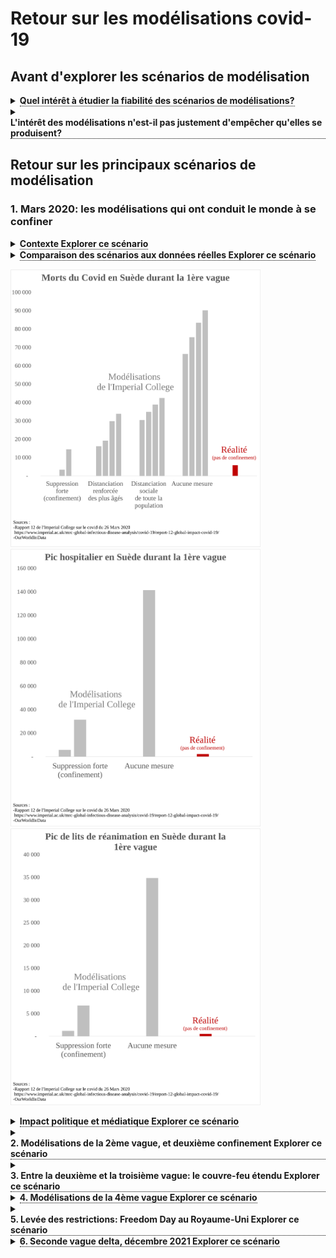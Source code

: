 # Retour sur les modélisations covid-19

<link href="_assets/image.css" rel="stylesheet">
<style>
.tooltip {
  position: relative;
  display: inline-block;
  border-bottom: 1px dotted black;
}

.tooltip .tooltiptext {
  visibility: hidden;
  width: 120px;
  background-color: black;
  color: #fff;
  text-align: center;
  border-radius: 6px;
  padding: 5px 0;
  position: absolute;
  z-index: 1;
  bottom: 150%;
  left: 50%;
  margin-left: -60px;
}

.tooltip .tooltiptext::after {
  content: "";
  position: absolute;
  top: 100%;
  left: 50%;
  margin-left: -5px;
  border-width: 5px;
  border-style: solid;
  border-color: black transparent transparent transparent;
}

.tooltip:hover .tooltiptext {
  visibility: visible;
}
</style>

## Avant d'explorer les scénarios de modélisation
<details><summary><b><div class="tooltip">Quel intérêt à étudier la fiabilité des scénarios de modélisations?
</div></b></summary>
<p>
Dans un cas de figure où les scénarios de modélisation sous-estiment l'évolution de l'épidémie (A), le risque est de ne pas réagir, ou pas assez. Inversement, si les scénarios surestiment l'évolution de l'épidémie (B), le risque est de surréagir et notamment de prendre trop de mesures aux effets déletères sans qu'elles soient justifiées. En effet, la plupart des mesures de freinage de l'épidémie (confinement, couvre-feu, fermeture de classes, fermetures de lieux publics) ont des impacts sanitaires, sociaux et économiques négatifs. Par conséquent, surréagir face à l'épidémie n'est pas une bonne chose (de même que ne pas réagir assez). <br /> 
  
<img src="images/explication_simulation_enjeu.PNG" width="600">  <br /> 
  
Une explication plus détaillée est disponible sur la page <a href="https://evaluation-modelisation-covid.github.io/france/impact">impact.</a>
</p>
</details>
<details><summary><b><div class="tooltip">L'intérêt des modélisations n'est-il pas justement d'empêcher qu'elles se produisent?
</div></b></summary>
<p>
Un argument souvent entendu au sujet des scénarios de modélisation est le suivant: comme le scénario permet d'anticiper le pire, il mène à prendre des mesures qui vont justement empêcher que le scénario modélisé se produisent, ce qui expliquent le décalage entre le scénario de modélisation et la réalité (où des mesures de freinage ont été prises!). Effectivement, il n'est pas possible d'établir une comparaison dans ce cas de figure. <br /> 
  
<img src="images/pas_de_comparaison.PNG" width="600">  <br /> 
Cependant, les scénarios de modélisation intègre souvent plusieurs hypothèses sur les mesures de freinage qui pourraient être mises en place. Ici, nous ne comparerons la réalité qu'**avec des scénarios où les mesures de freinage mises en place avaient aussi été modélisées.** <br /> 
<img src="images/comparaison_explication.PNG" width="600">  <br /> 
Ainsi, la comparaison entre scénarios de modélisation et réalité permettra bien d'évaluer si ceux-ci ont bien anticipé la réalité.
</p>
</details>

## Retour sur les principaux scénarios de modélisation 

### 1. Mars 2020: les modélisations qui ont conduit le monde à se confiner

<details><summary><b><div class="tooltip">Contexte
  <span class="tooltiptext">Explorer ce scénario</span>
</div></b></summary>
<p>

En mars 2020, l'incertitude quant à l'impact qu'allait avoir le covid-19 était grande. Lorsque l'Italie a commencé à être fortement touchée, à la mi-mars, de nombreux pays européens ont réalisé que le covid-19 risquait d'avoir un impact significatif.  Pour prévoir l'évolution et l'impact de la pandémie, les décideurs se sont tournés vers le domaine de la modélisation épidémiologique. Une équipe de scientifiques de l'Imperial College (Londres), menée par le Professeur Neil Ferguson, a notamment publié le <a href="https://www.imperial.ac.uk/mrc-global-infectious-disease-analysis/covid-19/report-9-impact-of-npis-on-covid-19/">rapport</a> qui a conduit de nombreux gouvernements européens, dont le gouvernement <a href="https://www.lemonde.fr/planete/article/2020/03/15/coronavirus-les-simulations-alarmantes-des-epidemiologistes-pour-la-france_6033149_3244.html">français</a>, à confiner leur pays. Les scénarios présentés dans le rapport prédisaient, en l'absence de mesures strictes, plus de 500 000 morts en moins de 3 mois au Royaume-Uni. En revanche, le rapport avançait que la mise en place de mesures strictes (type confinement) permettrait de contenir la vague et d'éviter une saturation du système hospitalier. Se fiant à ce rapport, les gouvernements ont pour beaucoup choisi de mettre en place des mesures strictes afin de rester dans le deuxième scénario. Bien évidemment, les projections faites <em>en l'absence de mesures</em> ne peuvent être comparées avec ce qui s'est passé dans les pays confinés. C'est d'ailleurs l'un des contre-arguments les plus communs aux détracteurs des modèles épidémiologiques: c'est précisément grâce aux mesures que les scénarios de modélisation ne se sont pas réalisés.
  Mais il y a un pays qui nous permet de tester la validité des scénarios de modélisation: la Suède. Lors de la première vague, la Suède a choisi de ne pas se confiner, préférant se reposer des mesures plus légères. Il est donc possible de comparer ce que prévoyaient les scénarios pour la Suède et la réalité.
</p>
</details>

<details><summary><b><div class="tooltip">Comparaison des scénarios aux données réelles
  <span class="tooltiptext">Explorer ce scénario</span>
</div></b></summary>
<p>
  
L'<a href="https://www.imperial.ac.uk/media/imperial-college/medicine/mrc-gida/Imperial-College-COVID19-Global-unmitigated-mitigated-suppression-scenarios.xlsx ">appendice du rapport 12 de l'Imperial College</a> contient des modélisations de l'épidémie en Suède.  <br /> 

Les scénarios (en gris) modélisant un confinement strict tel qu'adoptés par les autres pays européens anticipaient un pic de réanimation compris entre 1200 et 6800 patient. La réalité (en rouge) a été de 550, soit 2 à 12 fois moins, alors même que la Suède n'a PAS confiné sa population. Nous avons aussi représenter la projection du modèle en l'absence de mesure (qui ne représente pas la réalité, la Suède n'ayant pas "rien fait"). Cela permet d'imaginer le résultat si les chercheurs avaient modélisé l'approche effectivement suivie par la Suède, le résultat se trouvant quelque part entre un confinement strict et l'absence de mesure. <br /> 

Les modèles épidémiologiques qui ont conduit le monde à se confiner surestimaient très largement saturation du système hospitalier en l'absence de confinement, au moins dans le cas de la Suède. 
  
 
</p>
</details>

<img src="images/Imperial_Sweden/Sweden_deaths.svg" width="400"><img src="images/Imperial_Sweden/Sweden_hospital.svg" width="400"><img src="images/Imperial_Sweden/Sweden_icu.svg" width="400">  <br /> 

<details><summary><b><div class="tooltip">Impact politique et médiatique
  <span class="tooltiptext">Explorer ce scénario</span>
</div></b></summary>
<p>
  
Ces modélisations ont eu un impact majeur. En effet, elles furent un des principaux élément déclencheur du confinement national français (qui influencera d'autres pays européens à suivre la même voie). Ainsi, dans son <a href="https://solidarites-sante.gouv.fr/IMG/pdf/avis_conseil_scientifique_12_mars_2020.pdf">rapport du 12 mars 2020</a>, le Conseil Scientifique a affirmé que les mesures classiques utilisées pour limiter la propagation des épidémies ne permettraient pas de limiter suffisamment la circulation du virus, impliquant la nécessité d'un confinement strict ("on ne s’attend pas à ce que la réduction de la taille du pic épidémique soit suffisante pour éviter une saturation du système de santé. (...) Cette intuition a été illustrée à travers la réalisation d’un modèle COVID19 particulier (Neil Ferguson, communication personnelle).")
La figure présentée ci-dessus montrant que ces modèles surestimaient largement ce qui se passait avec des mesures classiques de contrôle des épidémies, cette affirmation était donc en réalité totalement fausse. 

  </p>
</details>


<details><summary><b><div class="tooltip">2. Modélisations de la 2ème vague, et deuxième confinement
  <span class="tooltiptext">Explorer ce scénario</span>
</div></b></summary>
<p>

<h3>Contexte</h3> 
Le 26 octobre, l’Institut Pasteur produit des scénarios d’évolution de l’épidémie en l’absence de confinement. Ce rapport n’a à notre connaissance pas été rendu public, et nous n’avons pas pu le consulter. Nous avons simplement trouvé une figure extraite du rapport, que l’on peut trouver sur cette <a href="https://modelisation-covid19.pasteur.fr/realtime-analysis/hospital/"> page. </a>

Le 28 octobre, face à la perspective épidémique, Emmanuel Macron annonce un confinement généralisé, qui prendra effet le 30 octobre.

Le 30 octobre, l’Institut Pasteur produit une mise à jour de ses scénarios pour tenir compte de l’impact du confinement. Le rapport n’a pas été rendu public à notre connaissance. Certains médias y ont cependant eu accès, et ont reproduit les scénarios sous forme d’infographie. <a href="https://www.lesechos.fr/economie-france/social/covid-la-decrue-dans-les-services-de-reanimation-esperee-en-france-dans-une-dizaine-de-jours-1261656">L’article </a> des échos constitue notre source pour ce graphique.

<h3>Comparaison des scénarios aux données réelles</h3> 
    

<img src="images/Pasteur_2020_Novembre/Pasteur_novembre_new_reanimations.svg" width="400"> <img src="images/Pasteur_2020_Novembre/Pasteur_novembre_reanimations.svg" width="400">   <br /> 

<h3>Impact politique et médiatique</h3> 

Ces modélisations ont été un des élément déclencheur du 2ème confinement. Notamment, lors de son allocution du 28 octobre, Emmanuel Macron a annoncé que le nombre de patients en réanimation dépasserait les 9000 "quoi que nous fassions". Le pic réel sera deux fois moins élevé, à environ 4800 lits de soins critiques. On constate qu'en vue de justifier une décision politique, seule la modélisation la plus pessimiste a été mise en avant. <br /> 
Ces modélisations ont également été largement reprises dans la presse: <a href="https://www.lci.fr/sante/video-deuxieme-vague-les-scenarios-qui-inquietent-2168899.html">"Deuxième vague : les scénarios qui inquiètent"</a> titrait ainsi LCI après l'annonce du 2ème confinement, présentant les scénarios dont les pics de réanimation étaient de 5500, 6200 et 9000 patients. 
</p>
</details>

<details><summary><b><div class="tooltip">3. Entre la deuxième et la troisième vague: le couvre-feu étendu
  <span class="tooltiptext">Explorer ce scénario</span>
</div></b></summary>
<p>

<h3>Contexte</h3> 

Au cours d'un hiver 2020-21 marqué par un couvre-feu prolongé, une dégradation de la situation sanitaire a mené l'INSERM et l'Institut Pasteur à publier des scénarios de modélisations. Ces scénarios ont notamment été utilisés par des scientifiques pour demander la mise en place d'un confinement strict début février.
  
<h3>Comparaison des scénarios aux données réelles</h3> 


<h4>Scénarios de l'INSERM</h4> 
  
Un certain nombre de mesures localisées et limitées n’ont pas été représentées sur le graphique, car il nous semble improbable qu’elles aient pu influer de manière significative la trajectoire épidémique nationale :

1. 25 février : confinement le week-end à Dunkerque et une partie des Alpes-Maritimes
2. 4 mars : Pas-de-Calais confiné le week-end, centre commerciaux de plus de 10 000 m2 fermés
 
Les mesures suivantes, susceptibles de modifier la trajectoire épidémique et mises en place après la publication des scénarios, sont représentées sur le graphique :

1. 18 mars : confinement de 16 départements
2. 25 mars : 3 nouveaux départements confinés
3. 3 avril : confinement de toute la France  <br /> 
  
<img src="images/INSERM/INSERM_16_janvier.svg" width="400"> <img src="images/INSERM/INSERM_02_février.svg" width="400">  <img src="images/INSERM/INSERM_14_février.svg" width="400">  <br /> 



<h4>Scénarios de l'Institut Pasteur</h4> 

Pour les courbes se prolongeant en mars, il s’agit de 2 scénarios : l’un sans vaccination, l’un avec des hypothèses optimistes de vaccination. Il est précisé qu’ « en pratique, l’impact de la campagne actuelle est susceptible d’être intermédiaire entre les scénarios avec et sans vaccination ».  <br /> 
  
<img src="images/Pasteur_2021_Février/Pasteur_2021_Février.svg" width="400">  <br /> 
<h3>Impact politique et médiatique</h3>
Les prévisions de l'INSERM ont été mises en avant dans un <a href="https://solidarites-sante.gouv.fr/IMG/pdf/note_eclairage_variants_modelisation_29_janvier_2021.pdf">rapport spécial</a> du Conseil Scientifique qui demandait la mise en place d'un confinement strict à partir du lundi 8 février 2021. Selon ces modélisations, le nombre d'hospitalisations hebdomadaires aurait dû être de plus de 30 000 à cette date (en réalité autour de 10 000), et continuer d'augmenter exponentiellement sans confinement strict (qui n'aura finalement lieu qu'un mois plus tard). 
  

</p>
</details>

<details><summary><b><div class="tooltip">4. Modélisations de la 4ème vague
  <span class="tooltiptext">Explorer ce scénario</span>
</div></b></summary>
<p>

<h3>Contexte</h3> 
Un premier rapport de l’Institut Pasteur est sorti le <a href="https://modelisation-covid19.pasteur.fr/variant/Institut_Pasteur_dynamique_du_variant_Delta_en_France_metropolitaine_20210709.pdf">9 juillet 2021</a> dans un contexte de propagation du variant delta. Deux des trois scénarios présentés anticipaient un nombre de lits de soin critiques au moins égal à la 2ème vague fin août, et en l’absence de mesures un pic courant septembre bien au-dessus de la 1ere vague.

Face à la perspective d’une submersion hospitalière que suggéraient ces scénarios, le passe sanitaire élargi a été acté le 21 juillet, entraînant une forte augmentation des vaccinations et rendant caduques les hypothèses  du rapport du 9 juillet. Pour remédier à cela, l’Institut Pasteur a publié 2 nouveaux rapports, les <a href="https://modelisation-covid19.pasteur.fr/variant/Institut_Pasteur_Acceleration_vaccination_et_Delta_20210726.pdf">26 juillet</a> et <a href="https://modelisation-covid19.pasteur.fr/variant/InstitutPasteur_Dynamiques_regionales_des_hospitalisations_20210805.pdf">5 août</a>, afin de tenir compte de l’effet du pass sanitaire ; ce sont ces 2 rapports que nous comparons à la trajectoire réelle.

<h3>Comparaison des scénarios aux données réelles</h3> 
  
<h4>Scénarios du 26 juillet</h4> 
  
<img src="images/Pasteur_2021_Juillet/Pasteur_2021_juillet_new_hospital.svg" width="400"> <img src="images/Pasteur_2021_Juillet/Pasteur_2021_juillet_new_reanimation.svg" width="400"> <img src="images/Pasteur_2021_Juillet/Pasteur_2021_juillet_reanimation_beds.svg" width="400">  <br /> 
  
<h4>Scénarios du 5 août</h4> 
  
<img src="images/Pasteur_2021_Aout/Pasteur_2021_aout_hospconv.svg" width="400"> <img src="images/Pasteur_2021_Aout/Pasteur_2021_aout_new_hosp.svg" width="400"> <img src="images/Pasteur_2021_Aout/Pasteur_2021_aout_new_reanimation.svg" width="400"> <img src="images/Pasteur_2021_Aout/Pasteur_2021_aout_reanimation.svg" width="400">  <br /> 
  
<h3>Impact politique et médiatique</h3>
  
En ligne avec les projections présentées, le président du conseil scientifique Jean-François Delfraissy prévoyait alors une situation compliquée lors de son audition <a href="https://www.publicsenat.fr/article/parlementaire/covid-19-jean-francois-delfraissy-prevoit-une-situation-tres-complexe-dans-les">devant les sénateurs: </a>

Il <a href="https://www.publicsenat.fr/article/parlementaire/covid-19-jean-francois-delfraissy-prevoit-une-situation-tres-complexe-dans-les">prévoyait également</a> que l'on allait:

<blockquote>
  <p>" arriver aux 50 000 cas probablement début août " (le pic réel, atteint le 16 août, était 2 fois moindre, à <a href="https://www.gouvernement.fr/info-coronavirus/carte-et-donnees#situation_epidemiologique_-_nombre_moyen_de_nouveaux_cas_confirmes_quotidiens">moins de 25 000 cas </p>
</blockquote>

<blockquote>
  <p>" Le modèle montre bien que d’ici fin août, nous allons nous trouver dans une situation très complexe, avec un impact sur le système de soins "
Cette mise en avant des projections de l'Institut Pasteur au Sénat est intervenu avant que celui-ci ne se prononce sur l'extension du pass sanitaire, et a donc pu jouer un rôle dans l'avis des sénateurs sur la nécessité d'étendre le pass sanitaire.</p>
</blockquote>
  

Les modélisations de l'Institut Pasteur ont été également utilisé par le Conseil d'Etat comme <a href="https://www.conseil-etat.fr/Media/actualites/documents/2021/07-juillet/454792-454818.pdf">argument</a> pour rejeter les demandes de référés-libertés au sujet de l'extension du pass sanitaire. Pour rejeter ces demandes, le Conseil d'Etat a notamment expliqué que les données "pourraient se révéler encore plus préoccupantes au début du mois d’août, selon les modélisations de l’Institut Pasteur".

</p>
</details>


<details><summary><b><div class="tooltip">5. Levée des restrictions: Freedom Day au Royaume-Uni 
  <span class="tooltiptext">Explorer ce scénario</span>
</div></b></summary>
<p>

<h3>Contexte</h3> 

Les modélisations présentées plus tôt permettent de comparer la réalité et les scénarios lorsque des restrictions sont en place. Mais comment se comparent les scénarios et la réalité dans le cas où les mesures de restrictions sont levées? Pour donner un élément de réponse à cette question, nous présentons une comparaison entre scénarios de modélisation et réalité dans le cas du "Freedom day", jour de levée de la quasi-totalité des mesures restrictives au Royaume-Uni. 
Le 19 juillet, dans le cadre de son plan de sortie de crise, le gouvernement britannique a en effet décidé de <a href="https://news.sky.com/story/covid-19-what-are-the-remaining-rules-in-england-after-freedom-day-12359221">lever</a> la plupart de ses mesures de restrictions (telles que limitations de capacité dans les lieux accueillant du public, port du masque obligatoire ou encore limitations de déplacement). Contrairement à d'autres pays européens, ce retour à la normale ne comprenait pas la mise en place d'un "pass sanitaire" pour accéder à des événements ou lieux publics. 

<h3>Comparaison des scénarios aux données réelles</h3> 

Les données présentées ci-dessous comparent la réalité avec les différents scénarios de modélisations visant à prévoir l'impact de la levée des restrictions. Les données sont <a href="https://assets.publishing.service.gov.uk/government/uploads/system/uploads/attachment_data/file/1001169/S1301_SPI-M-O_Summary_Roadmap_second_Step_4.2__1_.pdf">issues</a> 
du rapport du 7 juillet du SAGE (Scientific Advisory Group for Emergencies), et la mise en forme provient du site du <a href="https://data.spectator.co.uk/category/sage-scenarios">Spectator</a>. Les données montrent l'évolution du nombre de patients covid hospitalisés au cours du temps.  <br /> 

 <img src="sage_summer.png" width="400">
  
<h3>Impact politique et médiatique</h3>
Cette levée des restrictions avait été fermement critiquée par de nombreux scientifiques dans une lettre ouverte au prestigieux journal médical <a href="https://www.thelancet.com/journals/lancet/article/PIIS0140-6736(21)01589-0/fulltext">The Lancet</a>, qui l'avait qualifiée de "dangereuse et prématurée". Cette lettre ouverte a été reprise par différents médias  <a href="https://www.dailymail.co.uk/news/article-9766759/Experts-sign-letter-condemning-Government-s-dangerous-unethical-experiment.html">britanniques</a> et <a href="https://edition.cnn.com/2021/07/18/uk/boris-johnson-covid-gamble-freedom-day-intl-gbr-cmd/index.html">internationaux</a>, qui s'appuyaient sur les modélisations de l'Imperial College pour annoncer "une troisième vague importante d'hospitalisations et de décès" à la suite de la levée des restrictions. Le fait que les modélisations aient largement surestimées l'impact de la réouverture a été <a href="https://www.nature.com/articles/d41586-021-02125-1">décrit</a> dans le journal scientifique Nature par un épidémiologiste renommé: "Personne ne comprend vraiment ce qu'il se passe."
</p>
</details>


<details><summary><b><div class="tooltip">6. Seconde vague delta, décembre 2021 
  <span class="tooltiptext">Explorer ce scénario</span>
</div></b></summary>
<p>
  
  <h3>Contexte</h3> 
  
Une critique souvent apportée à la comparaison des données réelles aux “scénarios” telle que réalisée ci-dessus est que ces derniers ne constituent pas des “prédictions”, et servent simplement à donner une idée des grandes tendances et de l’impact de différentes mesures. <br /> 

Au-delà des scénarios présentés dans ses rapports, l’Institut Pasteur publié également des “Projection à court terme des besoins hospitaliers” sur cette page, régulièrement mise à jour. Ici, le but est bien de prévoir correctement le nombre de malades, l’Institut précisant que “l’erreur relative pour les projections du nombre de lits de soins critiques au niveau national est de 11% à 14 jours.“ <br /> 

Nous comparons ici la projection du modèle 2 semaines avant le pic de la seconde vague delta de mi-décembre 2021. Ce pic est intervenu juste avant l’émergence du variant omicron, qui a changé la donne dans les semaines qui ont suivi. <br /> 

  
  
  
  <h3>Comparaison des scénarios aux données réelles</h3> 
  
  <img src="images/Pasteur_2021_Decembre_projection/Pasteur_2021_decembre_projection_beds_hosp.svg" width="400"><img src="images/Pasteur_2021_Decembre_projection/Pasteur_2021_decembre_projection_beds_SC.svg" width="400"><img src="images/Pasteur_2021_Decembre_projection/Pasteur_2021_decembre_projection_new_hosp.svg" width="400"><img src="images/Pasteur_2021_Decembre_projection/Pasteur_2021_decembre_projection_new_SC.svg" width="400">
  
  Au moment du pic du variant delta, la projection du modèle correspond à une surestimation de 30% pour les lits de soins critiques, et d’environ 40% pour les autres indicateurs. <br /> 

Malgré une précision moyenne de 10% du modèle selon l’Institut Pasteur, au moment du pic, l’erreur réelle aura été bien plus élevée. Nous aurions souhaité comparer les projections du modèle aux autres pics (février 2021, avril 2021, août 2021) afin d’évaluer s’il s’agissait d’une erreur ponctuelle ou d’un biais systématique. <br /> 

Malheureusement la mise à jour régulière des projections sur la page présentant les résultats écrase les projections publiées précédemment, et nous n’avons pas pu effectuer cette évaluation systématique. Une conservation des résultats précédents en open data aiderait une telle démarche et une appropriation par le public. <br /> 

  
</p>
</details>
